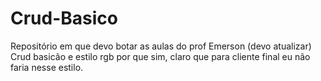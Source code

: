 # Crud-Basico
Repositório em que devo botar as aulas do prof Emerson (devo atualizar)
Crud basicão e estilo rgb por que sim, claro que para cliente final eu não faria nesse estilo.
